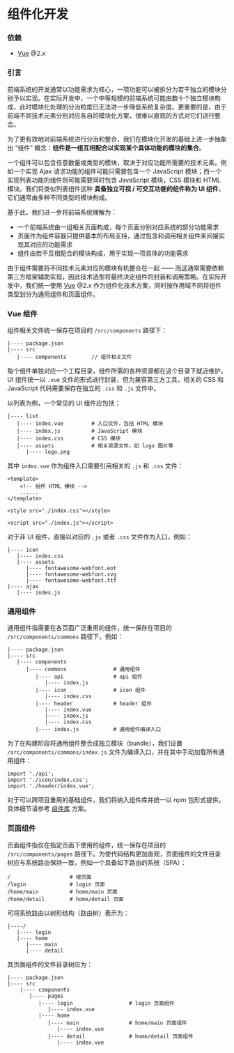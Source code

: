 # 组件化开发

### 依赖
*   [Vue]() @2.x

### 引言
前端系统的开发通常以功能需求为核心，一项功能可以被拆分为若干独立的模块分别予以实现。在实际开发中，一个中等规模的前端系统可能由数十个独立模块构成，此时模块化处理的分治粒度已无法进一步降低系统复杂度。更重要的是，由于前端不同技术元素分别对应各自的模块化方案，很难以直观的方式对它们进行整合。

为了更有效地对前端系统进行分治和整合，我们在模块化开发的基础上进一步抽象出 “组件” 概念：**组件是一组互相配合以实现某个具体功能的模块的集合**。

一个组件可以包含任意数量或类型的模块，取决于对应功能所需要的技术元素。例如一个实现 Ajax 请求功能的组件可能只需要包含一个 JavaScript 模块；而一个实现列表功能的组件则可能需要同时包含 JavaScript 模块，CSS 模块和 HTML 模块。我们将类似列表组件这种 **具备独立可视 / 可交互功能的组件称为 UI 组件**，它们通常由多种不同类型的模块构成。

基于此，我们进一步将前端系统理解为：
*   一个前端系统由一组相关页面构成，每个页面分别对应系统的部分功能需求
*   页面作为组件容器只提供基本的布局支持，通过包含和调用相关组件来间接实现其对应的功能需求
*   组件由若干互相配合的模块构成，用于实现一项具体的功能需求

由于组件需要将不同技术元素对应的模块有机整合在一起 —— 而这通常需要依赖第三方框架辅助实现，因此技术选型将最终决定组件的封装和调用策略。在实际开发中，我们统一使用 [Vue]() @2.x 作为组件化技术方案，同时按作用域不同将组件类型划分为通用组件和页面组件。

### Vue 组件
组件相关文件统一保存在项目的 `/src/components` 路径下：
```
|---- package.json
|---- src
   |---- components        // 组件相关文件
```

每个组件单独对应一个工程目录，组件所需的各种资源都在这个目录下就近维护。UI 组件统一以 `.vue` 文件的形式进行封装，但为兼容第三方工具，相关的 CSS 和 JavaScript 代码需要保存在独立的 `.css` 和 `.js` 文件中。

以列表为例，一个常见的 UI 组件应包括：
```
|---- list
   |---- index.vue         # 入口文件，包括 HTML 模块
   |---- index.js          # JavaScript 模块
   |---- index.css         # CSS 模块
   |---- assets            # 相关资源文件，如 logo 图片等
      |---- logo.png
```

其中 `index.vue` 作为组件入口需要引用相关的 `.js` 和 `.css` 文件：
```
<template>
    <!-- 组件 HTML 模块 -->
    ......
</template>

<style src="./index.css"></style>

<script src="./index.js"></script>
```

对于非 UI 组件，直接以对应的 `.js` 或者 `.css` 文件作为入口，例如：
```
|---- icon
   |---- index.css
   |---- assets
      |---- fontawesome-webfont.eot
      |---- fontawesome-webfont.svg
      |---- fontawesome-webfont.ttf
|---- ajax
   |---- index.js
```

### 通用组件
通用组件指需要在各页面广泛重用的组件，统一保存在项目的 `/src/components/commons` 路径下，例如：
```
|---- package.json
|---- src
   |---- components
      |---- commons               # 通用组件
         |---- api                # api 组件
            |---- index.js
         |---- icon               # icon 组件
            |---- index.css
         |---- header             # header 组件
            |---- index.vue
            |---- index.js
            |---- index.css
         |---- index.js           # 通用组件编译入口
```

为了在构建阶段将通用组件整合成独立模块（bundle），我们设置 `/src/components/commons/index.js` 文件为编译入口，并在其中手动加载所有通用组件：
```
import './api';
import './icon/index.css';
import './header/index.vue';
```

对于可以跨项目重用的基础组件，我们将纳入组件库并统一以 npm 包形式提供，具体细节请参考 [组件库]() 方案。

### 页面组件
页面组件指仅在指定页面下使用的组件，统一保存在项目的 `/src/components/pages` 路径下。为使代码结构更加直观，页面组件的文件目录树应与系统路由保持一致，例如一个具备如下路由的系统（SPA）：
```
/                   # 根页面
/login              # login 页面
/home/main          # home/main 页面
/home/detail        # home/detail 页面
```

可将系统路由以树形结构（路由树）表示为：
```
|----/
   |---- login
   |---- home
      |---- main
      |---- detail
```

其页面组件的文件目录树应为：
```
|---- package.json
|---- src
    |---- components
       |---- pages
          |---- login                  # login 页面组件
             |---- index.vue
          |---- home
             |---- main                # home/main 页面组件
                |---- index.vue
             |---- detail              # home/detail 页面组件
                |---- index.vue
```
